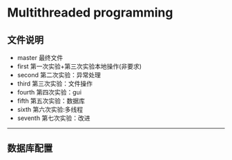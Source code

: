 # Multithreaded programming
## 文件说明
- master 最终文件
- first 第一次实验+第三次实验本地操作(非要求)
- second 第二次实验：异常处理
- third 第三次实验：文件操作
- fourth 第四次实验：gui
- fifth 第五次实验：数据库
- sixth 第六次实验:多线程
- seventh 第七次实验：改进
----------------------------------------
## 数据库配置
